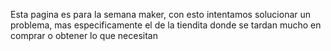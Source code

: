 Esta pagina es para la semana maker, con esto intentamos solucionar un problema, mas especificamente el de la tiendita donde se tardan mucho en comprar o obtener lo que necesitan
